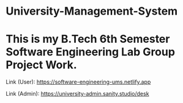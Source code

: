 # University-Management-System
# This is my B.Tech 6th Semester Software Engineering Lab Group Project Work.

Link (User): https://software-engineering-ums.netlify.app


Link (Admin): https://university-admin.sanity.studio/desk


